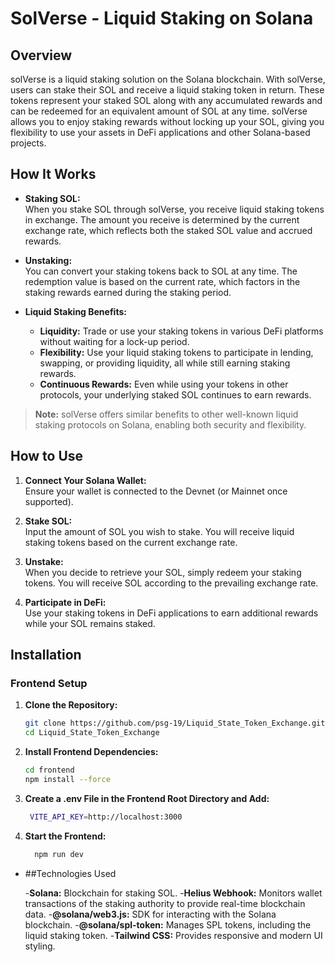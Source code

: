 # SolVerse - Liquid Staking on Solana

## Overview

solVerse is a liquid staking solution on the Solana blockchain. With solVerse, users can stake their SOL and receive a liquid staking token in return. These tokens represent your staked SOL along with any accumulated rewards and can be redeemed for an equivalent amount of SOL at any time. solVerse allows you to enjoy staking rewards without locking up your SOL, giving you flexibility to use your assets in DeFi applications and other Solana-based projects.

## How It Works

- **Staking SOL:**  
  When you stake SOL through solVerse, you receive liquid staking tokens in exchange. The amount you receive is determined by the current exchange rate, which reflects both the staked SOL value and accrued rewards.

- **Unstaking:**  
  You can convert your staking tokens back to SOL at any time. The redemption value is based on the current rate, which factors in the staking rewards earned during the staking period.

- **Liquid Staking Benefits:**  
  - **Liquidity:** Trade or use your staking tokens in various DeFi platforms without waiting for a lock-up period.  
  - **Flexibility:** Use your liquid staking tokens to participate in lending, swapping, or providing liquidity, all while still earning staking rewards.  
  - **Continuous Rewards:** Even while using your tokens in other protocols, your underlying staked SOL continues to earn rewards.

> **Note:** solVerse offers similar benefits to other well-known liquid staking protocols on Solana, enabling both security and flexibility.

## How to Use

1. **Connect Your Solana Wallet:**  
   Ensure your wallet is connected to the Devnet (or Mainnet once supported).

2. **Stake SOL:**  
   Input the amount of SOL you wish to stake. You will receive liquid staking tokens based on the current exchange rate.

3. **Unstake:**  
   When you decide to retrieve your SOL, simply redeem your staking tokens. You will receive SOL according to the prevailing exchange rate.

4. **Participate in DeFi:**  
   Use your staking tokens in DeFi applications to earn additional rewards while your SOL remains staked.

## Installation

### Frontend Setup

1. **Clone the Repository:**

   ```bash
   git clone https://github.com/psg-19/Liquid_State_Token_Exchange.git
   cd Liquid_State_Token_Exchange

2. **Install Frontend Dependencies:**

   ```bash
   cd frontend
   npm install --force

3. **Create a .env File in the Frontend Root Directory and Add:**

   ```bash
    VITE_API_KEY=http://localhost:3000

4. **Start the Frontend:**

   ```bash
     npm run dev


- ##Technologies Used

  -**Solana:** Blockchain for staking SOL.
  -**Helius Webhook:** Monitors wallet transactions of the staking authority to provide real-time blockchain data.
  -**@solana/web3.js:** SDK for interacting with the Solana blockchain.
  -**@solana/spl-token:** Manages SPL tokens, including the liquid staking token.
  -**Tailwind CSS:** Provides responsive and modern UI styling.

  













